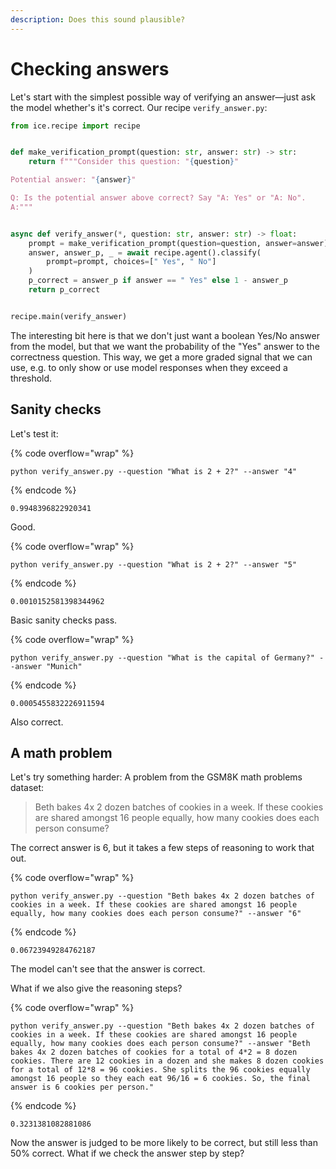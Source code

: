 ```yaml
---
description: Does this sound plausible?
---
```


# Checking answers

Let's start with the simplest possible way of verifying an answer—just ask the model whether's it's correct. Our recipe `verify_answer.py`:

```python
from ice.recipe import recipe


def make_verification_prompt(question: str, answer: str) -> str:
    return f"""Consider this question: "{question}"

Potential answer: "{answer}"

Q: Is the potential answer above correct? Say "A: Yes" or "A: No".
A:"""


async def verify_answer(*, question: str, answer: str) -> float:
    prompt = make_verification_prompt(question=question, answer=answer)
    answer, answer_p, _ = await recipe.agent().classify(
        prompt=prompt, choices=[" Yes", " No"]
    )
    p_correct = answer_p if answer == " Yes" else 1 - answer_p
    return p_correct


recipe.main(verify_answer)
```

The interesting bit here is that we don't just want a boolean Yes/No answer from the model, but that we want the probability of the "Yes" answer to the correctness question. This way, we get a more graded signal that we can use, e.g. to only show or use model responses when they exceed a threshold.

## Sanity checks

Let's test it:

{% code overflow="wrap" %}
```shell
python verify_answer.py --question "What is 2 + 2?" --answer "4"
```
{% endcode %}

```
0.9948396822920341
```

Good.

{% code overflow="wrap" %}
```
python verify_answer.py --question "What is 2 + 2?" --answer "5"
```
{% endcode %}

```
0.0010152581398344962
```

Basic sanity checks pass.

{% code overflow="wrap" %}
```shell
python verify_answer.py --question "What is the capital of Germany?" --answer "Munich"
```
{% endcode %}

```
0.0005455832226911594
```

Also correct.

## A math problem

Let's try something harder: A problem from the GSM8K math problems dataset:

> Beth bakes 4x 2 dozen batches of cookies in a week. If these cookies are shared amongst 16 people equally, how many cookies does each person consume?

The correct answer is 6, but it takes a few steps of reasoning to work that out.

{% code overflow="wrap" %}
```shell
python verify_answer.py --question "Beth bakes 4x 2 dozen batches of cookies in a week. If these cookies are shared amongst 16 people equally, how many cookies does each person consume?" --answer "6"
```
{% endcode %}

```
0.06723949284762187
```

The model can't see that the answer is correct.

What if we also give the reasoning steps?

{% code overflow="wrap" %}
```shell
python verify_answer.py --question "Beth bakes 4x 2 dozen batches of cookies in a week. If these cookies are shared amongst 16 people equally, how many cookies does each person consume?" --answer "Beth bakes 4x 2 dozen batches of cookies for a total of 4*2 = 8 dozen cookies. There are 12 cookies in a dozen and she makes 8 dozen cookies for a total of 12*8 = 96 cookies. She splits the 96 cookies equally amongst 16 people so they each eat 96/16 = 6 cookies. So, the final answer is 6 cookies per person."
```
{% endcode %}

```
0.3231381082881086
```

Now the answer is judged to be more likely to be correct, but still less than 50% correct. What if we check the answer step by step?

